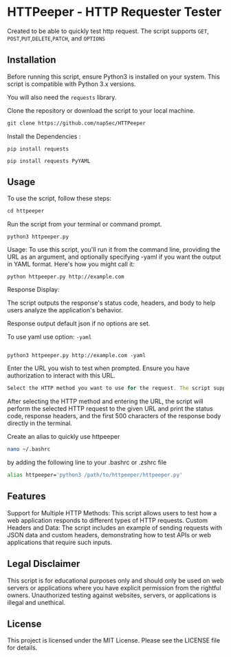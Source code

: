 # HTTPeeper - HTTP Requester Tester

Created to be able to quickly test http request. The script supports `GET`, `POST`,`PUT`,`DELETE`,`PATCH`, and `OPTIONS`


## Installation
Before running this script, ensure Python3 is installed on your system. This script is compatible with Python 3.x versions. 

You will also need the `requests` library.

Clone the repository or download the script to your local machine.
```markdown
git clone https://github.com/napSec/HTTPeeper
```

Install the Dependencies :

``` python3
pip install requests
```
```python3
pip install requests PyYAML
```
## Usage
To use the script, follow these steps:
```python
cd httpeeper
```

Run the script from your terminal or command prompt.
``` python3
python3 httpeeper.py

```
Usage:
To use this script, you'll run it from the command line, providing the URL as an argument, and optionally specifying -yaml if you want the output in YAML format. Here's how you might call it:

```python3
python httpeeper.py http://example.com
```
Response Display: 

The script outputs the response's status code, headers, and body to help users analyze the application's behavior.

Response output default json if no options are set. 

To use yaml use option: `-yaml`

```python3

python3 httpeeper.py http://example.com -yaml
```
Enter the URL you wish to test when prompted. Ensure you have authorization to interact with this URL.

```javascript
Select the HTTP method you want to use for the request. The script supports GET, POST, PUT, DELETE, PATCH, and OPTIONS methods.

```



After selecting the HTTP method and entering the URL, the script will perform the selected HTTP request to the given URL and print the status code, response headers, and the first 500 characters of the response body directly in the terminal.

Create an alias to quickly use httpeeper 
```bash
nano ~/.bashrc
```
by adding the following line to your .bashrc or .zshrc file

```bash
alias httpeeper='python3 /path/to/httpeeper/httpeeper.py'
```
## Features

Support for Multiple HTTP Methods: This script allows users to test how a web application responds to different types of HTTP requests.
Custom Headers and Data: The script includes an example of sending requests with JSON data and custom headers, demonstrating how to test APIs or web applications that require such inputs.

## Legal Disclaimer



This script is for educational purposes only and should only be used on web servers or applications where you have explicit permission from the rightful owners. Unauthorized testing against websites, servers, or applications is illegal and unethical.


## License 

This project is licensed under the MIT License. Please see the LICENSE file for details.


